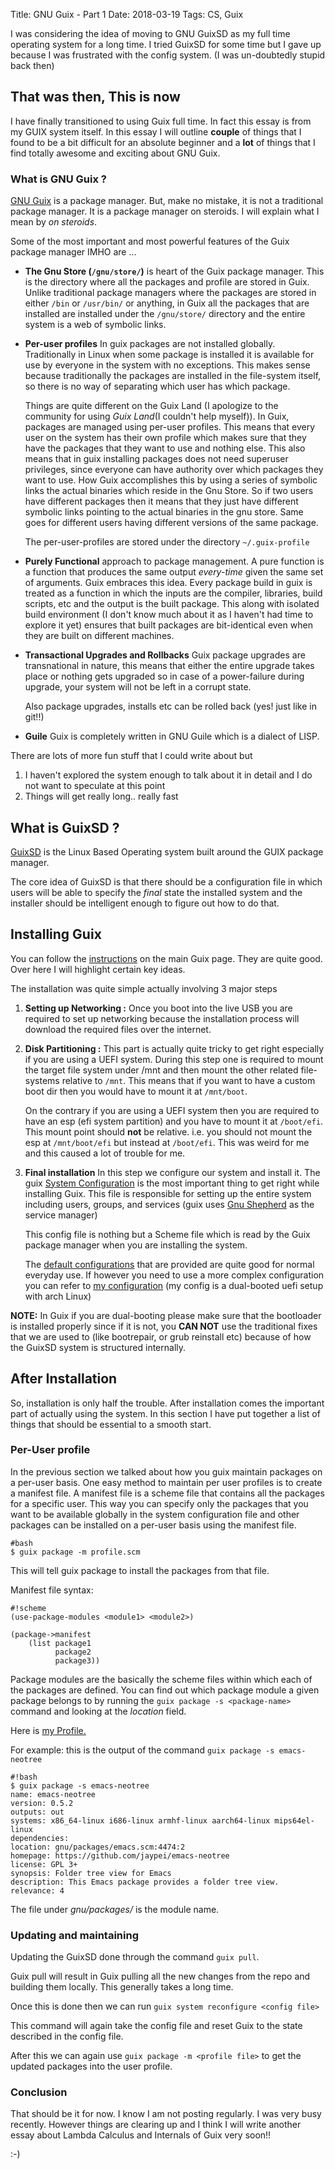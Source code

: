 Title: GNU Guix - Part 1
Date: 2018-03-19
Tags: CS, Guix


I was considering the idea of moving to GNU GuixSD as my full time operating system for a long time. I tried GuixSD for some time but I gave up because I was frustrated with the config system. (I was un-doubtedly stupid back then)

## That was then, This is now

I have finally transitioned to using Guix full time. In fact this essay is from my GUIX system itself. In this essay I will outline **couple** of things that I found to be a bit difficult for an absolute beginner and a **lot** of things that I find totally awesome and exciting about GNU Guix. 

### What is GNU Guix ?

[GNU Guix](https://www.gnu.org/software/guix/) is a package manager. But, make no mistake, it is not a traditional package manager. It is a package manager on steroids. I will explain what I mean by *on steroids*. 


Some of the most important and most powerful features of the Guix package manager IMHO are ...

- **The Gnu Store (`/gnu/store/`)** is heart of the Guix package manager. This is the directory where all the packages and profile are stored in Guix. Unlike traditional package managers where the packages are stored in either `/bin` or `/usr/bin/` or anything, in Guix all the packages that are installed are installed under the `/gnu/store/` directory and the entire system is a web of symbolic links.

- **Per-user profiles** In guix packages are not installed globally. Traditionally in Linux when some package is installed it is available for use by everyone in the system with no exceptions. This makes sense because traditionally the packages are installed in the file-system itself, so there is no way of separating which user has which package. 

	Things are quite different on the Guix Land (I apologize to the community for using *Guix Land*(I couldn't help myself)). In Guix, packages are managed using per-user profiles. This means that every user on the system has their own profile which makes sure that they have the packages that they want to use and nothing else. This also means that in guix installing packages does not need superuser privileges, since everyone can have authority over which packages they want to use. How Guix accomplishes this by using a series of symbolic links the actual binaries which reside in the Gnu Store. So if two users have different packages then it means that they just have different symbolic links pointing to the actual binaries in the gnu store. Same goes for different users having different versions of the same package.

	The per-user-profiles are stored under the directory `~/.guix-profile` 

- **Purely Functional** approach to package management. A pure function is a function that produces the same output *every-time* given the same set of arguments. Guix embraces this idea. Every package build in guix is treated as a function in which the inputs are the compiler, libraries, build scripts, etc and the output is the built package. This along with isolated build environment (I don't know much about it as I haven't had time to explore it yet) ensures that built packages are bit-identical even when they are built on different machines.

- **Transactional Upgrades and Rollbacks** Guix package upgrades are transnational in nature, this means that either the entire upgrade takes place or nothing gets upgraded so in case of a power-failure during upgrade, your system will not be left in a corrupt state. 

	Also package upgrades, installs etc can be rolled back (yes! just like in git!!)

- **Guile** Guix is completely written in GNU Guile which is a dialect of LISP. 

There are lots of more fun stuff that I could write about but 

1. I haven't explored the system enough to talk about it in detail and I do not want to speculate at this point
2. Things will get really long.. really fast


## What is GuixSD ?

[GuixSD](https://www.gnu.org/software/guix/manual/html_node/GNU-Distribution.html#GNU-Distribution) is the Linux Based Operating system built around the GUIX package manager. 

The core idea of GuixSD is that there should be a configuration file in which users will be able to specify the *final* state the installed system and the installer should be intelligent enough to figure out how to do that. 


## Installing Guix
You can follow
the
[instructions](https://www.gnu.org/software/guix/manual/html_node/System-Installation.html#System-Installation) on
the main Guix page. They are quite good. Over here I will highlight
certain key ideas.

The installation was quite simple actually involving 3 major steps

1. **Setting up Networking :** Once you boot into the live USB you are required to set up networking because the installation process will download the required files over the internet.

2. **Disk Partitioning :** This part is actually quite tricky to get right especially if you are using a UEFI system. 
    During this step one is required to mount the target file system under /mnt and then mount the other related file-systems relative to `/mnt`. This means that if you want to have a custom boot dir then you would have to mount it at `/mnt/boot`.
	
	On the contrary if you are using a UEFI system then you are required to have an esp (efi system partition) and you have to mount it at `/boot/efi`. This mount point should **not** be relative. i.e. you should not mount the esp at `/mnt/boot/efi` but instead at `/boot/efi`. This was weird for me and this caused a lot of trouble for me.

3. **Final installation** In this step we configure our system and install it.
	The guix [System Configuration](https://www.gnu.org/software/guix/manual/html_node/Using-the-Configuration-System.html#Using-the-Configuration-System) is the most important thing to get right while installing Guix. This file is responsible for setting up the entire system including users, groups, and services (guix uses [Gnu Shepherd](https://www.gnu.org/software/shepherd/) as the service manager)

	This config file is nothing but a Scheme file which is read by the Guix package manager when you are installing the system. 

	The
[default configurations](https://www.gnu.org/software/guix/manual/html_node/Using-the-Configuration-System.html#Using-the-Configuration-System) that
are provided are quite good for normal everyday use. If however you
need to use a more complex configuration you can refer
to
[my configuration](https://gitlab.com/83bytes/guix/blob/master/myConfig.scm) (my
config is a dual-booted uefi setup with arch Linux)

**NOTE:** In Guix if you are dual-booting please make sure that the bootloader is installed properly since if it is not, you **CAN NOT** use the traditional fixes that we are used to (like bootrepair, or grub reinstall etc) because of how the GuixSD system is structured internally.


## After Installation ##

So, installation is only half the trouble. After installation comes the important part of actually using the system. 
In this section I have put together a list of things that should be essential to a smooth start.


### Per-User profile ###

In the previous section we talked about how you guix maintain packages on a per-user basis. One easy method to maintain per user profiles is to create a manifest file. A manifest file is a scheme file that contains all the packages for a specific user. This way you can specify only the packages that you want to be available globally in the system configuration file and other packages can be installed on a per-user basis using the manifest file.

	#bash
	$ guix package -m profile.scm
	
This will tell guix package to install the packages from that file. 

Manifest file syntax:

	#!scheme
	(use-package-modules <module1> <module2>)
	
	(package->manifest
		(list package1
			  package2
			  package3))
			  
			  
Package modules are the basically the scheme files within which each of the packages are defined. 
You can find out which package module a given package belongs to by running the `guix package -s <package-name>` command and looking at the *location* field.

Here is [my Profile.](https://gitlab.com/83bytes/guix/blob/master/myConfig.scm)

For example: this is the output of the command `guix package -s emacs-neotree`

	#!bash
	$ guix package -s emacs-neotree
	name: emacs-neotree
	version: 0.5.2
	outputs: out
	systems: x86_64-linux i686-linux armhf-linux aarch64-linux mips64el-linux
	dependencies: 
	location: gnu/packages/emacs.scm:4474:2
	homepage: https://github.com/jaypei/emacs-neotree
	license: GPL 3+
	synopsis: Folder tree view for Emacs  
	description: This Emacs package provides a folder tree view.
	relevance: 4

The file under *gnu/packages/* is the module name.


### Updating and maintaining ###

Updating the GuixSD done through the command `guix pull`.

Guix pull will result in Guix pulling all the new changes from the repo and building them locally. This generally takes a long time. 

Once this is done then we can run `guix system reconfigure <config file>`

This command will again take the config file and reset Guix to the state described in the config file. 

After this we can again use `guix package -m <profile file>` to get the updated packages into the user profile.

### Conclusion ###

That should be it for now. I know I am not posting regularly. I was very busy recently. However things are clearing up and I think I will write another essay about Lambda Calculus and Internals of Guix very soon!! 

:-)
